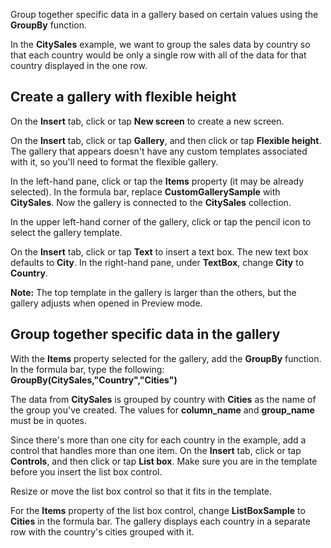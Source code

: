 <properties
   pageTitle="Sort data in a gallery using the GroupBy function | Microsoft PowerApps"
   description="Group together specific data in a gallery based on certain values"
   services=""
   suite="powerapps"
   documentationCenter="na"
   authors="v-subohe"
   manager="anneta"
   editor=""
   tags=""/>

<tags
   ms.service="powerapps"
   ms.devlang="na"
   ms.topic="get-started-article"
   ms.tgt_pltfrm="na"
   ms.workload="na"
   ms.date="05/31/2017"
   ms.author="v-subohe"/>


Group together specific data in a gallery based on certain values using the **GroupBy** function.

In the **CitySales** example, we want to group the sales data by country so that each country would be only a single row with all of the data for that country displayed in the one row.

## Create a gallery with flexible height
On the **Insert** tab, click or tap **New screen** to create a new screen.
<!-- In the video, Audrie talks about creating a new screen first, but I don't think this is necessary-->

On the **Insert** tab, click or tap **Gallery**, and then click or tap **Flexible height**. The gallery that appears doesn't have any custom templates associated with it, so you'll need to format the flexible gallery.
<!-- add screenshot here-->

In the left-hand pane, click or tap the **Items** property (it may be already selected). In the formula bar, replace **CustomGallerySample** with **CitySales**. Now the gallery is connected to the **CitySales** collection.

In the upper left-hand corner of the gallery, click or tap the pencil icon to select the gallery template.

On the **Insert** tab, click or tap **Text** to insert a text box. The new text box defaults to **City**. In the right-hand pane, under **TextBox**, change **City** to **Country**.
<!-- add screenshot here-->

**Note:** The top template in the gallery is larger than the others, but the gallery adjusts when opened in Preview mode.

## Group together specific data in the gallery
With the **Items** property selected for the gallery, add the **GroupBy** function. In the formula bar, type the following:
**GroupBy(CitySales,"Country","Cities")**

The data from **CitySales** is grouped by country with **Cities** as the name of the group you've created. The values for **column_name** and **group_name** must be in quotes.

Since there's more than one city for each country in the example, add a control that handles more than one item. On the **Insert** tab, click or tap **Controls**, and then click or tap **List box**. Make sure you are in the template before you insert the list box control.

Resize or move the list box control so that it fits in the template.

For the **Items** property of the list box control, change **ListBoxSample** to **Cities** in the formula bar. The gallery displays each country in a separate row with the country's cities grouped with it.
